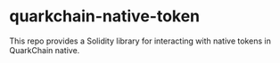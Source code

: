 # quarkchain-native-token

This repo provides a Solidity library for interacting with native tokens in QuarkChain native.
